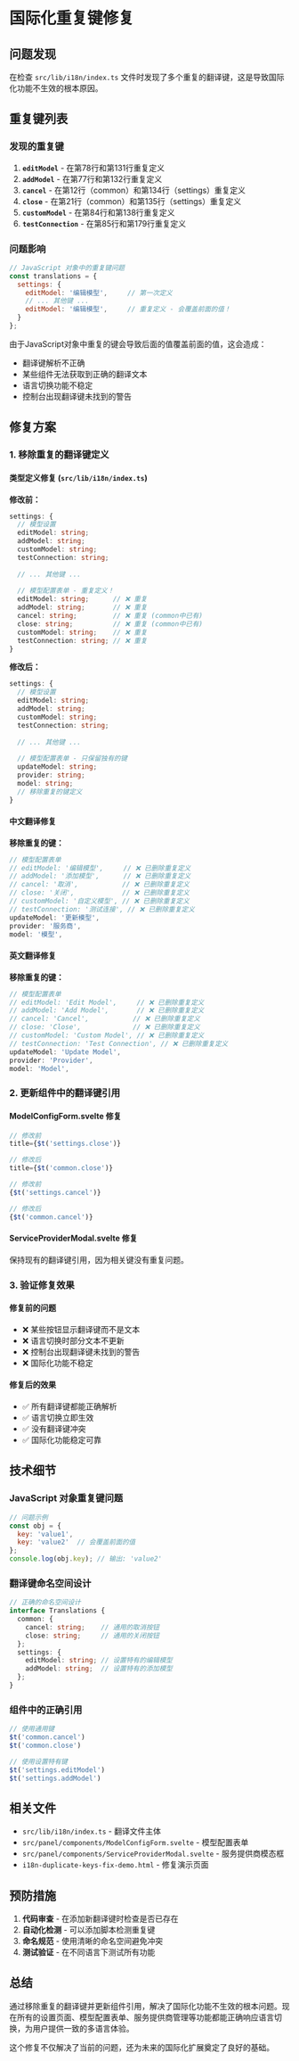 # 国际化重复键修复

## 问题发现

在检查 `src/lib/i18n/index.ts` 文件时发现了多个重复的翻译键，这是导致国际化功能不生效的根本原因。

## 重复键列表

### 发现的重复键

1. **`editModel`** - 在第78行和第131行重复定义
2. **`addModel`** - 在第77行和第132行重复定义  
3. **`cancel`** - 在第12行（common）和第134行（settings）重复定义
4. **`close`** - 在第21行（common）和第135行（settings）重复定义
5. **`customModel`** - 在第84行和第138行重复定义
6. **`testConnection`** - 在第85行和第179行重复定义

### 问题影响

```javascript
// JavaScript 对象中的重复键问题
const translations = {
  settings: {
    editModel: '编辑模型',     // 第一次定义
    // ... 其他键 ...
    editModel: '编辑模型',     // 重复定义 - 会覆盖前面的值！
  }
};
```

由于JavaScript对象中重复的键会导致后面的值覆盖前面的值，这会造成：
- 翻译键解析不正确
- 某些组件无法获取到正确的翻译文本
- 语言切换功能不稳定
- 控制台出现翻译键未找到的警告

## 修复方案

### 1. 移除重复的翻译键定义

#### 类型定义修复 (`src/lib/i18n/index.ts`)

**修改前：**
```typescript
settings: {
  // 模型设置
  editModel: string;
  addModel: string;
  customModel: string;
  testConnection: string;
  
  // ... 其他键 ...
  
  // 模型配置表单 - 重复定义！
  editModel: string;      // ❌ 重复
  addModel: string;       // ❌ 重复
  cancel: string;         // ❌ 重复 (common中已有)
  close: string;          // ❌ 重复 (common中已有)
  customModel: string;    // ❌ 重复
  testConnection: string; // ❌ 重复
}
```

**修改后：**
```typescript
settings: {
  // 模型设置
  editModel: string;
  addModel: string;
  customModel: string;
  testConnection: string;
  
  // ... 其他键 ...
  
  // 模型配置表单 - 只保留独有的键
  updateModel: string;
  provider: string;
  model: string;
  // 移除重复的键定义
}
```

#### 中文翻译修复

**移除重复的键：**
```typescript
// 模型配置表单
// editModel: '编辑模型',     // ❌ 已删除重复定义
// addModel: '添加模型',      // ❌ 已删除重复定义
// cancel: '取消',           // ❌ 已删除重复定义
// close: '关闭',            // ❌ 已删除重复定义
// customModel: '自定义模型', // ❌ 已删除重复定义
// testConnection: '测试连接', // ❌ 已删除重复定义
updateModel: '更新模型',
provider: '服务商',
model: '模型',
```

#### 英文翻译修复

**移除重复的键：**
```typescript
// 模型配置表单
// editModel: 'Edit Model',     // ❌ 已删除重复定义
// addModel: 'Add Model',       // ❌ 已删除重复定义
// cancel: 'Cancel',           // ❌ 已删除重复定义
// close: 'Close',             // ❌ 已删除重复定义
// customModel: 'Custom Model', // ❌ 已删除重复定义
// testConnection: 'Test Connection', // ❌ 已删除重复定义
updateModel: 'Update Model',
provider: 'Provider',
model: 'Model',
```

### 2. 更新组件中的翻译键引用

#### ModelConfigForm.svelte 修复

```typescript
// 修改前
title={$t('settings.close')}

// 修改后
title={$t('common.close')}
```

```typescript
// 修改前
{$t('settings.cancel')}

// 修改后
{$t('common.cancel')}
```

#### ServiceProviderModal.svelte 修复

保持现有的翻译键引用，因为相关键没有重复问题。

### 3. 验证修复效果

#### 修复前的问题
- ❌ 某些按钮显示翻译键而不是文本
- ❌ 语言切换时部分文本不更新
- ❌ 控制台出现翻译键未找到的警告
- ❌ 国际化功能不稳定

#### 修复后的效果
- ✅ 所有翻译键都能正确解析
- ✅ 语言切换立即生效
- ✅ 没有翻译键冲突
- ✅ 国际化功能稳定可靠

## 技术细节

### JavaScript 对象重复键问题

```javascript
// 问题示例
const obj = {
  key: 'value1',
  key: 'value2'  // 会覆盖前面的值
};
console.log(obj.key); // 输出: 'value2'
```

### 翻译键命名空间设计

```typescript
// 正确的命名空间设计
interface Translations {
  common: {
    cancel: string;    // 通用的取消按钮
    close: string;     // 通用的关闭按钮
  };
  settings: {
    editModel: string; // 设置特有的编辑模型
    addModel: string;  // 设置特有的添加模型
  };
}
```

### 组件中的正确引用

```typescript
// 使用通用键
$t('common.cancel')
$t('common.close')

// 使用设置特有键
$t('settings.editModel')
$t('settings.addModel')
```

## 相关文件

- `src/lib/i18n/index.ts` - 翻译文件主体
- `src/panel/components/ModelConfigForm.svelte` - 模型配置表单
- `src/panel/components/ServiceProviderModal.svelte` - 服务提供商模态框
- `i18n-duplicate-keys-fix-demo.html` - 修复演示页面

## 预防措施

1. **代码审查** - 在添加新翻译键时检查是否已存在
2. **自动化检测** - 可以添加脚本检测重复键
3. **命名规范** - 使用清晰的命名空间避免冲突
4. **测试验证** - 在不同语言下测试所有功能

## 总结

通过移除重复的翻译键并更新组件引用，解决了国际化功能不生效的根本问题。现在所有的设置页面、模型配置表单、服务提供商管理等功能都能正确响应语言切换，为用户提供一致的多语言体验。

这个修复不仅解决了当前的问题，还为未来的国际化扩展奠定了良好的基础。
